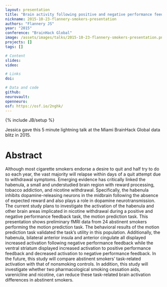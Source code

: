```yaml
---
layout: presentation
title: "Brain activity following positive and negative performance feedback among abstinent smokers"
nickname: 2015-10-23-flannery-smokers-presentation
authors: "Flannery JS"
year: "2015"
conference: "BrainHack Global"
image: /assets/images/talks/2015-10-23-flannery-smokers-presentation.png
projects: []
tags: []

# Content
slides:
video:

# Links
doi:

# Data and code
github: 
neurovault:
openneuro:
osf: https://osf.io/2nghk/
---
```

{% include JB/setup %}

Jessica gave this 5 minute lightning talk at the Miami BrainHack Global data blitz in 2015.

# Abstract
Although most cigarette smokers endorse a desire to quit and half try to do so each year, the vast majority will relapse within days of a quit attempt due to withdrawal symptoms. Emerging evidence has critically linked the habenula, a small and understudied brain region with reward processing, tobacco addiction, and nicotine withdrawal. Specifically, the habenula inhibits dopamine-releasing neurons in the midbrain following the absence of expected reward and also plays a role in dopamine neurotransmission. The current study plans to investigate the activation of the habenula and other brain areas implicated in nicotine withdrawal during a positive and negative performance feedback task, the motion prediction task. This presentation shows preliminary fMRI data from 24 abstinent smokers performing the motion prediction task. The behavioral results of the motion prediction task validated the task’s utility in this population. Additionally, the habenula, bilateral anterior insula and anterior cingulate all displayed increased activation following negative performance feedback while the ventral striatum displayed increased activation to positive performance feedback and decreased activation to negative performance feedback. In the future, this study will compare abstinent smokers’ task-related activation with that of nonsmoking controls. In addition, this study will investigate whether two pharmacological smoking cessation aids, varenicline and nicotine, can reduce these task-related brain activation differences in abstinent smokers.
